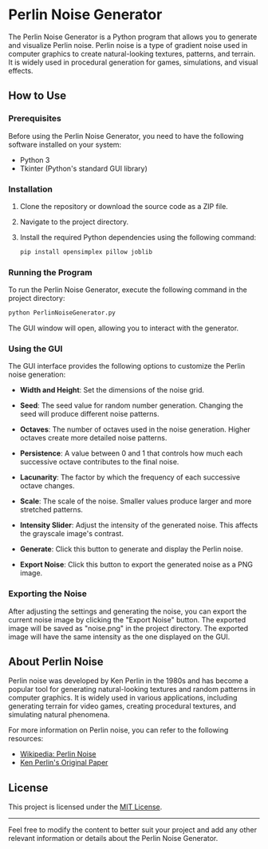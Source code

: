 # Perlin Noise Generator

The Perlin Noise Generator is a Python program that allows you to generate and visualize Perlin noise. Perlin noise is a type of gradient noise used in computer graphics to create natural-looking textures, patterns, and terrain. It is widely used in procedural generation for games, simulations, and visual effects.

## How to Use

### Prerequisites

Before using the Perlin Noise Generator, you need to have the following software installed on your system:

- Python 3
- Tkinter (Python's standard GUI library)

### Installation

1. Clone the repository or download the source code as a ZIP file.

2. Navigate to the project directory.

3. Install the required Python dependencies using the following command:

   ```bash
   pip install opensimplex pillow joblib
   ```

### Running the Program

To run the Perlin Noise Generator, execute the following command in the project directory:

```bash
python PerlinNoiseGenerator.py
```

The GUI window will open, allowing you to interact with the generator.

### Using the GUI

The GUI interface provides the following options to customize the Perlin noise generation:

- **Width and Height**: Set the dimensions of the noise grid.

- **Seed**: The seed value for random number generation. Changing the seed will produce different noise patterns.

- **Octaves**: The number of octaves used in the noise generation. Higher octaves create more detailed noise patterns.

- **Persistence**: A value between 0 and 1 that controls how much each successive octave contributes to the final noise.

- **Lacunarity**: The factor by which the frequency of each successive octave changes.

- **Scale**: The scale of the noise. Smaller values produce larger and more stretched patterns.

- **Intensity Slider**: Adjust the intensity of the generated noise. This affects the grayscale image's contrast.

- **Generate**: Click this button to generate and display the Perlin noise.

- **Export Noise**: Click this button to export the generated noise as a PNG image.

### Exporting the Noise

After adjusting the settings and generating the noise, you can export the current noise image by clicking the "Export Noise" button. The exported image will be saved as "noise.png" in the project directory. The exported image will have the same intensity as the one displayed on the GUI.

## About Perlin Noise

Perlin noise was developed by Ken Perlin in the 1980s and has become a popular tool for generating natural-looking textures and random patterns in computer graphics. It is widely used in various applications, including generating terrain for video games, creating procedural textures, and simulating natural phenomena.

For more information on Perlin noise, you can refer to the following resources:

- [Wikipedia: Perlin Noise](https://en.wikipedia.org/wiki/Perlin_noise)
- [Ken Perlin's Original Paper](https://mrl.nyu.edu/~perlin/paper445.pdf)

## License

This project is licensed under the [MIT License](LICENSE).

---

Feel free to modify the content to better suit your project and add any other relevant information or details about the Perlin Noise Generator.